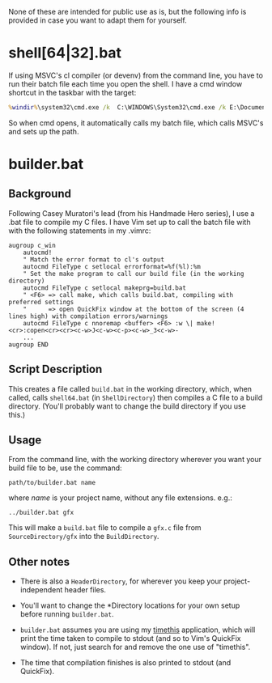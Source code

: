 None of these are intended for public use as is, but the following info is provided in case you want to adapt them for yourself.

# shell[64|32].bat
If using MSVC's cl compiler (or devenv) from the command line, you have to run their batch file each time you open the shell.
I have a cmd window shortcut in the taskbar with the target:
``` cmd
%windir%\system32\cmd.exe /k  C:\WINDOWS\System32\cmd.exe /k E:\Documents\Coding\C\shell64.bat
```
So when cmd opens, it automatically calls my batch file, which calls MSVC's and sets up the path.

# builder.bat
## Background
Following Casey Muratori's lead (from his Handmade Hero series), I use a .bat file to compile my C files.
I have Vim set up to call the batch file with <F6> with the following statements in my .vimrc:
``` VimL
augroup c_win
    autocmd!
	" Match the error format to cl's output
    autocmd FileType c setlocal errorformat=%f(%l):%m
	" Set the make program to call our build file (in the working directory)
    autocmd FileType c setlocal makeprg=build.bat
	" <F6> => call make, which calls build.bat, compiling with preferred settings
	"	   => open QuickFix window at the bottom of the screen (4 lines high) with compilation errors/warnings
    autocmd FileType c nnoremap <buffer> <F6> :w \| make!<cr>:copen<cr><cr><c-w>J<c-w><c-p><c-w>_3<c-w>-
    ...
augroup END
```

## Script Description
This creates a file called `build.bat` in the working directory, which, when called,
calls `shell64.bat` (in `ShellDirectory`) then compiles a C file to a build directory. (You'll probably want to change the build directory if you use this.)

## Usage
From the command line, with the working directory wherever you want your build file to be, use the command:
```
path/to/builder.bat name
```
where *name* is your project name, without any file extensions.
e.g.:
```
../builder.bat gfx
```
This will make a `build.bat` file to compile a `gfx.c` file from `SourceDirectory/gfx` into the `BuildDirectory`.

## Other notes

 - There is also a `HeaderDirectory`, for wherever you keep your project-independent header files.

 - You'll want to change the *Directory locations for your own setup before running `builder.bat`.

 - `builder.bat` assumes you are using my [timethis](https://github.com/azmr/timethis) application,
which will print the time taken to compile to stdout (and so to Vim's QuickFix window).
If not, just search for and remove the one use of "timethis".

 - The time that compilation finishes is also printed to stdout (and QuickFix).
